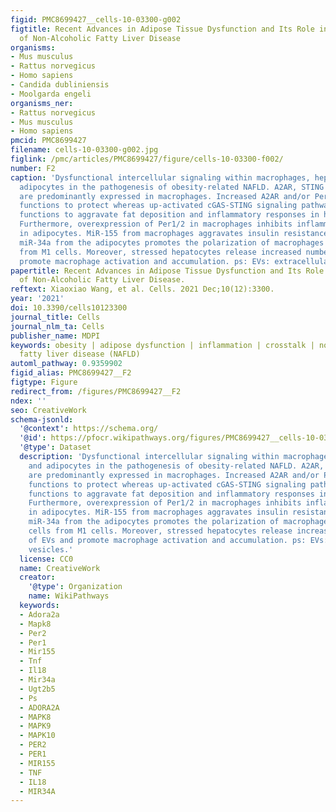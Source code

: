 ```yaml
---
figid: PMC8699427__cells-10-03300-g002
figtitle: Recent Advances in Adipose Tissue Dysfunction and Its Role in the Pathogenesis
  of Non-Alcoholic Fatty Liver Disease
organisms:
- Mus musculus
- Rattus norvegicus
- Homo sapiens
- Candida dubliniensis
- Moolgarda engeli
organisms_ner:
- Rattus norvegicus
- Mus musculus
- Homo sapiens
pmcid: PMC8699427
filename: cells-10-03300-g002.jpg
figlink: /pmc/articles/PMC8699427/figure/cells-10-03300-f002/
number: F2
caption: 'Dysfunctional intercellular signaling within macrophages, hepatocytes and
  adipocytes in the pathogenesis of obesity-related NAFLD. A2AR, STING and Per1/2
  are predominantly expressed in macrophages. Increased A2AR and/or Per1/2 in macrophages
  functions to protect whereas up-activated cGAS-STING signaling pathway in macrophages
  functions to aggravate fat deposition and inflammatory responses in hepatocytes.
  Furthermore, overexpression of Per1/2 in macrophages inhibits inflammatory responses
  in adipocytes. MiR-155 from macrophages aggravates insulin resistance. In contrast,
  miR-34a from the adipocytes promotes the polarization of macrophages toward M2 cells
  from M1 cells. Moreover, stressed hepatocytes release increased numbers of EVs and
  promote macrophage activation and accumulation. ps: EVs: extracellular vesicles.'
papertitle: Recent Advances in Adipose Tissue Dysfunction and Its Role in the Pathogenesis
  of Non-Alcoholic Fatty Liver Disease.
reftext: Xiaoxiao Wang, et al. Cells. 2021 Dec;10(12):3300.
year: '2021'
doi: 10.3390/cells10123300
journal_title: Cells
journal_nlm_ta: Cells
publisher_name: MDPI
keywords: obesity | adipose dysfunction | inflammation | crosstalk | nonalcoholic
  fatty liver disease (NAFLD)
automl_pathway: 0.9359902
figid_alias: PMC8699427__F2
figtype: Figure
redirect_from: /figures/PMC8699427__F2
ndex: ''
seo: CreativeWork
schema-jsonld:
  '@context': https://schema.org/
  '@id': https://pfocr.wikipathways.org/figures/PMC8699427__cells-10-03300-g002.html
  '@type': Dataset
  description: 'Dysfunctional intercellular signaling within macrophages, hepatocytes
    and adipocytes in the pathogenesis of obesity-related NAFLD. A2AR, STING and Per1/2
    are predominantly expressed in macrophages. Increased A2AR and/or Per1/2 in macrophages
    functions to protect whereas up-activated cGAS-STING signaling pathway in macrophages
    functions to aggravate fat deposition and inflammatory responses in hepatocytes.
    Furthermore, overexpression of Per1/2 in macrophages inhibits inflammatory responses
    in adipocytes. MiR-155 from macrophages aggravates insulin resistance. In contrast,
    miR-34a from the adipocytes promotes the polarization of macrophages toward M2
    cells from M1 cells. Moreover, stressed hepatocytes release increased numbers
    of EVs and promote macrophage activation and accumulation. ps: EVs: extracellular
    vesicles.'
  license: CC0
  name: CreativeWork
  creator:
    '@type': Organization
    name: WikiPathways
  keywords:
  - Adora2a
  - Mapk8
  - Per2
  - Per1
  - Mir155
  - Tnf
  - Il18
  - Mir34a
  - Ugt2b5
  - Ps
  - ADORA2A
  - MAPK8
  - MAPK9
  - MAPK10
  - PER2
  - PER1
  - MIR155
  - TNF
  - IL18
  - MIR34A
---
```

